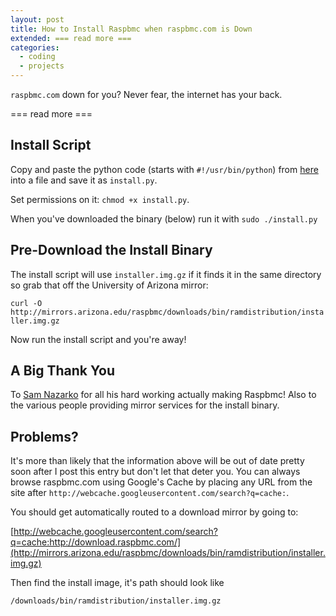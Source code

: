 ```yaml
---
layout: post
title: How to Install Raspbmc when raspbmc.com is Down
extended: === read more ===
categories:
  - coding
  - projects
---
```


`raspbmc.com` down for you? Never fear, the internet has your back.


=== read more ===


## Install Script
Copy and paste the python code (starts with `#!/usr/bin/python`) from [here](http://webcache.googleusercontent.com/search?q=cache:http://svn.stmlabs.com/vn/raspbmc/testing/installers/python/install.py) into a file and save it as `install.py`.

Set permissions on it: `chmod +x install.py`.

When you've downloaded the binary (below) run it with `sudo ./install.py`


## Pre-Download the Install Binary
The install script will use `installer.img.gz` if it finds it in the same directory so grab that off the University of Arizona mirror:

`curl -O http://mirrors.arizona.edu/raspbmc/downloads/bin/ramdistribution/installer.img.gz`

Now run the install script and you're away!


## A Big Thank You
To [Sam Nazarko](https://twitter.com/SamNazarko) for all his hard working actually making Raspbmc! Also to the various people providing mirror services for the install binary.


## Problems?
It's more than likely that the information above will be out of date pretty soon after I post this entry but don't let that deter you. You can always browse raspbmc.com using Google's Cache by placing any URL from the site after `http://webcache.googleusercontent.com/search?q=cache:`.

You should get automatically routed to a download mirror by going to:

[http://webcache.googleusercontent.com/search?q=cache:http://download.raspbmc.com/](http://mirrors.arizona.edu/raspbmc/downloads/bin/ramdistribution/installer.img.gz)

Then find the install image, it's path should look like

`/downloads/bin/ramdistribution/installer.img.gz`


